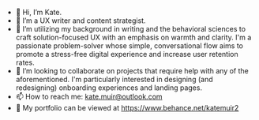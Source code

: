 - 👋 Hi, I’m Kate.
- 👀 I’m a UX writer and content strategist.
- 🌱 I’m utilizing my background in writing and the behavioral sciences to craft solution-focused UX with an emphasis on warmth and clarity. I'm a passionate problem-solver whose simple, conversational flow aims to promote a stress-free digital experience and increase user retention rates.
- 💞️ I’m looking to collaborate on projects that require help with any of the aforementioned. I'm particularly interested in designing (and redesigning) onboarding experiences and landing pages.
- 📫 How to reach me: kate.muir@outlook.com
- 📁 My portfolio can be viewed at https://www.behance.net/katemuir2

<!---
kmuir1991/kmuir1991 is a ✨ special ✨ repository because its `README.md` (this file) appears on your GitHub profile.
You can click the Preview link to take a look at your changes.
--->
